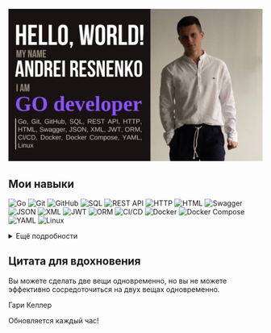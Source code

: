 [![Andrey's GitHub Banner](./assets/banner.png)](https://github.com/AndreyCoder404)
## Мои навыки 

![Go](https://img.shields.io/badge/Go-00ADD8?style=flat&logo=go&logoColor=white)
![Git](https://img.shields.io/badge/Git-F05032?style=flat&logo=git&logoColor=white)
![GitHub](https://img.shields.io/badge/GitHub-181717?style=flat&logo=github&logoColor=white)
![SQL](https://img.shields.io/badge/SQL-4479A1?style=flat&logo=postgresql&logoColor=white)
![REST API](https://img.shields.io/badge/REST_API-FF6C37?style=flat&logo=rest&logoColor=white)
![HTTP](https://img.shields.io/badge/HTTP-005C84?style=flat&logo=httpie&logoColor=white)
![HTML](https://img.shields.io/badge/HTML-5E8B7E?style=flat&logo=html5&logoColor=white)
![Swagger](https://img.shields.io/badge/Swagger-85EA2D?style=flat&logo=swagger&logoColor=white)
![JSON](https://img.shields.io/badge/JSON-000000?style=flat&logo=json&logoColor=white)
![XML](https://img.shields.io/badge/XML-000000?style=flat&logo=xml&logoColor=white)
![JWT](https://img.shields.io/badge/JWT-000000?style=flat&logo=json-web-tokens&logoColor=white)
![ORM](https://img.shields.io/badge/ORM-FF9900?style=flat&logo=orm&logoColor=white)
![CI/CD](https://img.shields.io/badge/CI/CD-FF9900?style=flat&logo=circleci&logoColor=white)
![Docker](https://img.shields.io/badge/Docker-2496ED?style=flat&logo=docker&logoColor=white)
![Docker Compose](https://img.shields.io/badge/Docker_Compose-2496ED?style=flat&logo=docker&logoColor=white)
![YAML](https://img.shields.io/badge/YAML-FF9900?style=flat&logo=yaml&logoColor=white)
![Linux](https://img.shields.io/badge/Linux-FCC624?style=flat&logo=linux&logoColor=black)

<details>
<summary>Ещё подробности</summary>
<p>Я начинающий разработчик, который освоил эти технологии в рамках курса "Go разработчик" на Яндекс.Практикуме. Активно развиваю навыки в DevOps и интеграции нейросетей!</p>
</details>

## Цитата для вдохновения

<p>Вы можете сделать две вещи одновременно, но вы не можете эффективно сосредоточиться на двух вещах одновременно.</p>
<p>Гари Келлер</p>

Обновляется каждый час!